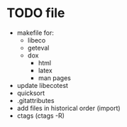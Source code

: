 # TODO file

* makefile for:
    - libeco
    - geteval
    - dox
        + html
        + latex
        + man pages
* update libecotest
* quicksort
* .gitattributes
* add files in historical order (import)
* ctags (ctags -R)


